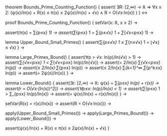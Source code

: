theorem Bounds_Prime_Counting_Function() {
  assert(
    ∃R: [2,∞) → ℝ ⇒ 
    ∀x ≥ 2: (ψ(x)/ln(x) + R(x) ≤ π(x) ≤ 2ψ(x)/ln(x) + √x) ∧
    R = O(√x·ln(x))
  )
} ↔

proof Bounds_Prime_Counting_Function() {
  setVar(x: ℝ, x ≥ 2) →
  
  assert(π(x) = ∑_{p≤x} 1) →
  assert(∑_{p≤x} 1 = ∑_{p≤√x} 1 + ∑_{√x<p≤x} 1) →
  
  lemma Upper_Bound_Small_Primes() {
    assert(∑_{p≤√x} 1 ≤ ∑_{n≤√x} 1 = ⌊√x⌋ ≤ √x)
  } →
  
  lemma Large_Primes_Bound() {
    assert(∀p > √x: ln(p)/ln(√x) > 1) →
    assert(∑_{√x<p≤x} 1 < ∑_{√x<p≤x} ln(p)/ln(√x)) →
    assert(= 2/ln(x)·∑_{√x<p≤x} ln(p)) →
    assert(≤ 2/ln(x)·∑_{p≤x} ln(p)) →
    assert(≤ 2/ln(x)·∑_{k=1}^∞ ∑_{p^k≤x} ln(p)) →
    assert(= 2ψ(x)/ln(x))
  } →
  
  lemma Lower_Bound() {
    assert(∃r: [2,∞) → ℝ: ψ(x) = ∑_{p≤x} ln(p) + r(x)) →
    assert(r = O(√x·(ln(x))^2)) →
    assert(∀p≤x: ln(p)/ln(x) < 1) →
    assert(∑_{p≤x} 1 > ∑_{p≤x} ln(p)/ln(x)) →
    assert(= ψ(x)/ln(x) + r(x)/ln(x))
  } →
  
  setVar(R(x) = r(x)/ln(x)) →
  assert(R = O(√x·ln(x))) →
  
  apply(Upper_Bound_Small_Primes()) →
  apply(Large_Primes_Bound()) →
  apply(Lower_Bound()) →
  
  assert(ψ(x)/ln(x) + R(x) ≤ π(x) ≤ 2ψ(x)/ln(x) + √x)
}